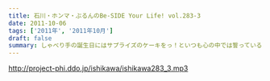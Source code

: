 ```yaml
---
title: 石川・ホンマ・ぶるんのBe-SIDE Your Life! vol.283-3
date: 2011-10-06
tags: ['2011年', '2011年10月']
draft: false
summary: しゃべり手の誕生日にはサプライズのケーキをっ！といつも心の中では誓っているもののいつの間にか皆々さん年を重ねているビーサイ。いつか・・・NAMAE
---
```


http://project-phi.ddo.jp/ishikawa/ishikawa283_3.mp3
